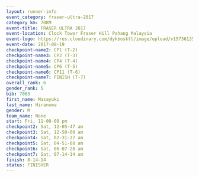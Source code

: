 ```yaml
---
layout: runner-info 
event_category: fraser-ultra-2017 
category_km: 70KM 
event-title: FRASER ULTRA 2017 
event-location: Clock Tower Fraser Hill Pahang Malaysia 
event-logo: https://res.cloudinary.com/dykbosktl/image/upload/v1573613535/Logo/logo_mfst7w.jpg 
event-date: 2017-08-19 
checkpoint-name2: CP1 (T-2) 
checkpoint-name3: CP2 (T-3) 
checkpoint-name4: CP4 (T-4) 
checkpoint-name5: CP6 (T-5) 
checkpoint-name6: CP11 (T-6) 
checkpoint-name7: FINISH (T-7) 
overall_rank: 6
gender_rank: 5
bib: 7063
first_name: Masayuki
last_name: Hiranuma
gender: M
team_name: None
start: Fri, 11-00-00 pm
checkpoint2: Sat, 12-05-47 am
checkpoint3: Sat, 12-50-00 am
checkpoint4: Sat, 02-31-27 am
checkpoint5: Sat, 04-51-08 am
checkpoint6: Sat, 06-07-28 am
checkpoint7: Sat, 07-14-14 am
finish: 8-14-14
status: FINISHER
---
```

